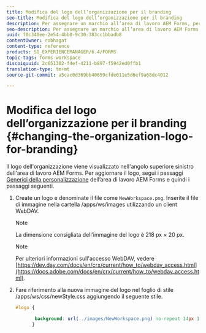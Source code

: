 ```yaml
---
title: Modifica del logo dell’organizzazione per il branding
seo-title: Modifica del logo dell’organizzazione per il branding
description: Per assegnare un marchio all’area di lavoro AEM Forms, personalizzare il logo predefinito dell’organizzazione.
seo-description: Per assegnare un marchio all’area di lavoro AEM Forms, personalizzare il logo predefinito dell’organizzazione.
uuid: f0c340ee-2e54-4bb0-9c30-383cc1bbadb8
contentOwner: robhagat
content-type: reference
products: SG_EXPERIENCEMANAGER/6.4/FORMS
topic-tags: forms-workspace
discoiquuid: 2c651302-f4ef-4211-b897-f5942ed0ffb1
translation-type: tm+mt
source-git-commit: a5cac0d369bb40659cfde011e5d6ef9a68dc4012

---
```



# Modifica del logo dell’organizzazione per il branding {#changing-the-organization-logo-for-branding}

Il logo dell&#39;organizzazione viene visualizzato nell&#39;angolo superiore sinistro dell&#39;area di lavoro AEM Forms. Per aggiornare il logo, segui i passaggi [Generici della personalizzazione](/help/forms/using/generic-steps-html-workspace-customization.md#generic-steps-for-html-workspace-customization) dell’area di lavoro AEM Forms e quindi i passaggi seguenti.

1. Create un logo e denominate il file come `NewWorkspace.png`. Inserite il file di immagine nella cartella /apps/ws/images utilizzando un client WebDAV.

   >[!NOTE]
   >
   >La dimensione consigliata dell’immagine del logo è 218 px × 20 px.

   >[!NOTE]
   >
   >Per ulteriori informazioni sull&#39;accesso WebDAV, vedere [https://dev.day.com/docs/en/crx/current/how_to/webdav_access.html](https://docs.adobe.com/docs/en/crx/current/how_to/webdav_access.html).

1. Fare riferimento alla nuova immagine del logo nel foglio di stile /apps/ws/css/newStyle.css aggiungendo il seguente stile.

   ```css
   #logo {
   
          background: url(../images/NewWorkspace.png) no-repeat 14px 11px; 
         }
   ```
